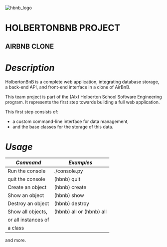 ![hbnb_logo](https://user-images.githubusercontent.com/56078297/183303265-d80bc1f0-ce04-48c0-a4e2-25a7277d70e1.png)
# **HOLBERTONBNB PROJECT**
## **AIRBNB CLONE**

# *Description*
HolbertonBnB is a complete web application, integrating database storage, a back-end API, and front-end interface in a clone of AirBnB.

This team project is part of the (Alx) Holberton School Software Engineering program.
It represents the first step towards building a full web application.

This first step consists of:
- a custom command-line interface for data management,
- and the base classes for the storage of this data.

# *Usage*

|  *Command*         |    *Examples*                             |
|--------------------|-------------------------------------------|
|Run the console     |./console.py                               |
|quit the console    |(hbnb) quit                                |
|Create an object    |(hbnb) create <class>                      | 
|Show an object      |(hbnb) show <class> <id>                   |
|Destroy an object   |(hbnb) destroy <class> <id>                |
|Show all objects,   |(hbnb) all or (hbnb) all <class>           |
|or all instances of                                             |
|a class                                                         |

and more.
